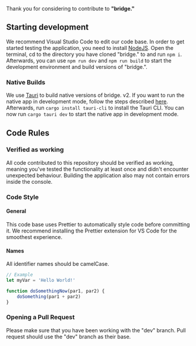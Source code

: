 Thank you for considering to contribute to **"bridge."**

## Starting development

We recommend Visual Studio Code to edit our code base.
In order to get started testing the application, you need to install [NodeJS](https://nodejs.org/en/).
Open the terminal, cd to the directory you have cloned "bridge." to and run `npm i`. Afterwards, you can use `npm run dev` and `npm run build`
to start the development environment and build versions of "bridge.".

### Native Builds

We use [Tauri](https://tauri.app/) to build native versions of bridge. v2. If you want to run the native app in development mode, follow the steps described [here](https://tauri.app/v1/guides/getting-started/prerequisites). Afterwards, run `cargo install tauri-cli` to install the Tauri CLI.
You can now run `cargo tauri dev` to start the native app in development mode.

## Code Rules

### Verified as working

All code contributed to this repository should be verified as working, meaning you've tested the
functionality at least once and didn't encounter unexpected behaviour. Building the application also may not contain errors inside the console.

### Code Style

#### General

This code base uses Prettier to automatically style code before committing it. We recommend installing the Prettier extension for VS Code for the smoothest experience.

#### Names

All identifier names should be camelCase.

```javascript
// Example
let myVar = 'Hello World!'

function doSomethingNow(par1, par2) {
	doSomething(par1 + par2)
}
```

### Opening a Pull Request

Please make sure that you have been working with the "dev" branch. Pull request should use the "dev" branch as their base.
